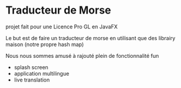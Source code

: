 # Traducteur de Morse 
projet fait pour une Licence Pro GL en JavaFX

Le but est de faire un traducteur de morse en utilisant que des librairy maison (notre propre hash map)

Nous nous sommes amusé à rajouté plein de fonctionnalité fun

 - splash screen
 - application multilingue
 - live translation
  
